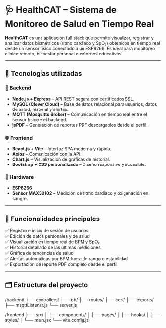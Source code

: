 # 🩺 HealthCAT – Sistema de Monitoreo de Salud en Tiempo Real

**HealthCAT** es una aplicación full stack que permite visualizar, registrar y analizar datos biométricos (ritmo cardíaco y SpO₂) obtenidos en tiempo real desde un sensor físico conectado a un ESP8266. Es ideal para monitoreo clínico remoto, bienestar personal o entornos educativos.

---

## 🚀 Tecnologías utilizadas

### 🔧 Backend
- **Node.js + Express** – API REST segura con certificados SSL.
- **MySQL (Clever Cloud)** – Base de datos relacional para usuarios, datos de salud, historial y alertas.
- **MQTT (Mosquitto Broker)** – Comunicación en tiempo real entre el sensor físico y el backend.
- **jsPDF** – Generación de reportes PDF descargables desde el perfil.

### 🌐 Frontend
- **React.js + Vite** – Interfaz SPA moderna y rápida.
- **Axios** – Comunicación con la API.
- **Chart.js** – Visualización de gráficas de historial.
- **Bootstrap + CSS personalizado** – Diseño responsive y accesible.

### 🧠 Hardware
- **ESP8266**
- **Sensor MAX30102** – Medición de ritmo cardíaco y oxigenación en sangre.

---

## 📌 Funcionalidades principales

✅ Registro e inicio de sesión de usuarios  
✅ Edición de datos personales y de salud  
✅ Visualización en tiempo real de BPM y SpO₂  
✅ Historial detallado de las últimas mediciones  
✅ Gráfica de tendencias de salud  
✅ Alertas automáticas por BPM fuera de rango o estabilidad  
✅ Exportación de reporte PDF completo desde el perfil  

---

## 🗂️ Estructura del proyecto
/backend
├── controllers/
├── db/
├── routes/
├── cert/
├── exports/
├── msqttListener.js
└── server.js

/frontend
├── src/
│ ├── components/
│ ├── pages/
│ ├── hooks/
│ ├── styles/
│ └── main.jsx
└── vite.config.js

